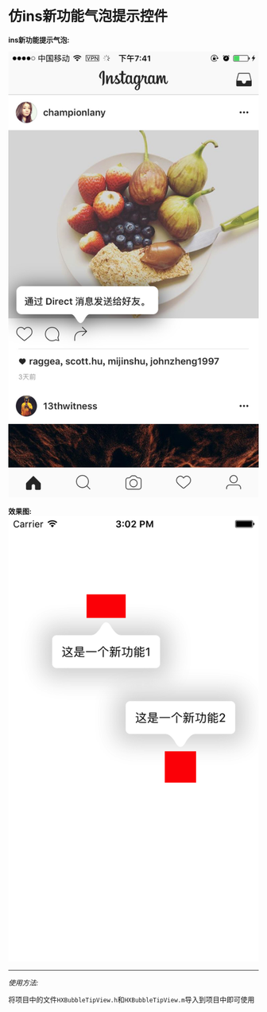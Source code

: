 # 仿ins新功能气泡提示控件
**ins新功能提示气泡:**

![](images/82c04e116ce2ddd1573ae36e7428c9c3.png)


**效果图:**
![](images/3hm03f42o193nnjau9w04yabwiw2984u.png)
***
*使用方法:*

将项目中的文件`HXBubbleTipView.h`和`HXBubbleTipView.m`导入到项目中即可使用